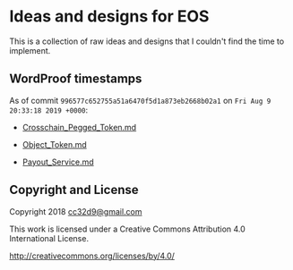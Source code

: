 # Ideas and designs for EOS

This is a collection of raw ideas and designs that I couldn't find the
time to implement.


## WordProof timestamps

As of commit `996577c652755a51a6470f5d1a873eb2668b02a1` on `Fri Aug 9 20:33:18 2019 +0000`:

* [Crosschain_Pegged_Token.md](https://telos.bloks.io/transaction/ed6bcfe02e9100b11c8cee71a9c5cce2f91a5ab709c357ef1c5230cdf6c6522e)

* [Object_Token.md](https://telos.bloks.io/transaction/01ed24d6c2ce6471f5d8ff32c7550c8fa1fa6e237f9922509268504bdc3d0e96)

* [Payout_Service.md](https://telos.bloks.io/transaction/99731c62deb834082506232ca38c80cfc70b149c6648409c7ffa1185adb15d22)




## Copyright and License

Copyright 2018 cc32d9@gmail.com

This work is licensed under a Creative Commons Attribution 4.0
International License.

http://creativecommons.org/licenses/by/4.0/
